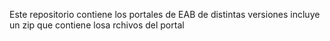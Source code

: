 Este repositorio contiene los portales de EAB de distintas versiones incluye un zip que contiene losa rchivos del portal
